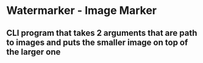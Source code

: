 # Watermarker - Image Marker

## CLI program that takes 2 arguments that are path to images and puts the smaller image on top of the larger one